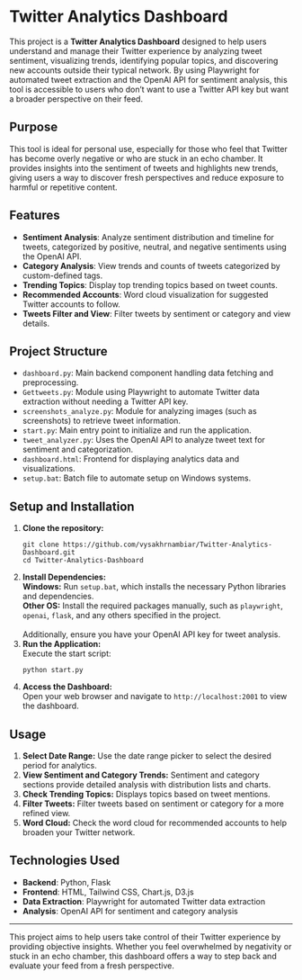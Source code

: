 <h1>Twitter Analytics Dashboard</h1>

<p>This project is a <strong>Twitter Analytics Dashboard</strong> designed to help users understand and manage their Twitter experience by analyzing tweet sentiment, visualizing trends, identifying popular topics, and discovering new accounts outside their typical network. By using Playwright for automated tweet extraction and the OpenAI API for sentiment analysis, this tool is accessible to users who don’t want to use a Twitter API key but want a broader perspective on their feed.</p>

<h2>Purpose</h2>

<p>This tool is ideal for personal use, especially for those who feel that Twitter has become overly negative or who are stuck in an echo chamber. It provides insights into the sentiment of tweets and highlights new trends, giving users a way to discover fresh perspectives and reduce exposure to harmful or repetitive content.</p>

<h2>Features</h2>

<ul>
  <li><strong>Sentiment Analysis</strong>: Analyze sentiment distribution and timeline for tweets, categorized by positive, neutral, and negative sentiments using the OpenAI API.</li>
  <li><strong>Category Analysis</strong>: View trends and counts of tweets categorized by custom-defined tags.</li>
  <li><strong>Trending Topics</strong>: Display top trending topics based on tweet counts.</li>
  <li><strong>Recommended Accounts</strong>: Word cloud visualization for suggested Twitter accounts to follow.</li>
  <li><strong>Tweets Filter and View</strong>: Filter tweets by sentiment or category and view details.</li>
</ul>

<h2>Project Structure</h2>

<ul>
  <li><code>dashboard.py</code>: Main backend component handling data fetching and preprocessing.</li>
  <li><code>Gettweets.py</code>: Module using Playwright to automate Twitter data extraction without needing a Twitter API key.</li>
  <li><code>screenshots_analyze.py</code>: Module for analyzing images (such as screenshots) to retrieve tweet information.</li>
  <li><code>start.py</code>: Main entry point to initialize and run the application.</li>
  <li><code>tweet_analyzer.py</code>: Uses the OpenAI API to analyze tweet text for sentiment and categorization.</li>
  <li><code>dashboard.html</code>: Frontend for displaying analytics data and visualizations.</li>
  <li><code>setup.bat</code>: Batch file to automate setup on Windows systems.</li>
</ul>

<h2>Setup and Installation</h2>

<ol>
  <li><strong>Clone the repository:</strong>
    <pre><code>git clone https://github.com/vysakhrnambiar/Twitter-Analytics-Dashboard.git
cd Twitter-Analytics-Dashboard</code></pre>
  </li>
  <li><strong>Install Dependencies:</strong><br>
    <strong>Windows:</strong> Run <code>setup.bat</code>, which installs the necessary Python libraries and dependencies.<br>
    <strong>Other OS:</strong> Install the required packages manually, such as <code>playwright</code>, <code>openai</code>, <code>flask</code>, and any others specified in the project.<br><br>
    Additionally, ensure you have your OpenAI API key for tweet analysis.
  </li>
  <li><strong>Run the Application:</strong><br>
    Execute the start script:
    <pre><code>python start.py</code></pre>
  </li>
  <li><strong>Access the Dashboard:</strong><br>
    Open your web browser and navigate to <code>http://localhost:2001</code> to view the dashboard.
  </li>
</ol>

<h2>Usage</h2>

<ol>
  <li><strong>Select Date Range:</strong> Use the date range picker to select the desired period for analytics.</li>
  <li><strong>View Sentiment and Category Trends:</strong> Sentiment and category sections provide detailed analysis with distribution lists and charts.</li>
  <li><strong>Check Trending Topics:</strong> Displays topics based on tweet mentions.</li>
  <li><strong>Filter Tweets:</strong> Filter tweets based on sentiment or category for a more refined view.</li>
  <li><strong>Word Cloud:</strong> Check the word cloud for recommended accounts to help broaden your Twitter network.</li>
</ol>

<h2>Technologies Used</h2>

<ul>
  <li><strong>Backend</strong>: Python, Flask</li>
  <li><strong>Frontend</strong>: HTML, Tailwind CSS, Chart.js, D3.js</li>
  <li><strong>Data Extraction</strong>: Playwright for automated Twitter data extraction</li>
  <li><strong>Analysis</strong>: OpenAI API for sentiment and category analysis</li>
</ul>

<hr>
<p>This project aims to help users take control of their Twitter experience by providing objective insights. Whether you feel overwhelmed by negativity or stuck in an echo chamber, this dashboard offers a way to step back and evaluate your feed from a fresh perspective.</p>
